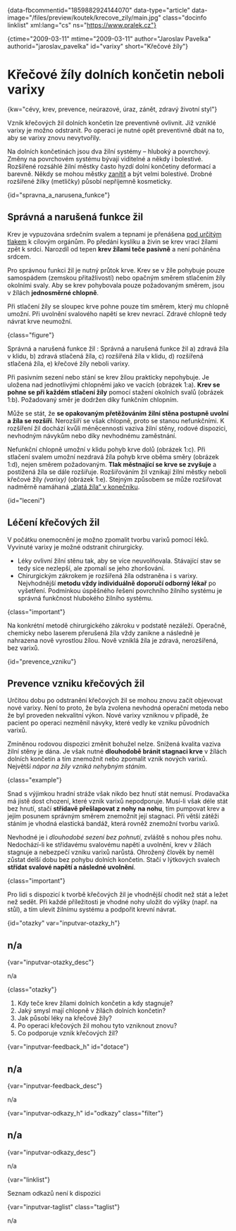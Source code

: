 
{data-fbcommentid="1859882924144070" data-type="article" data-image="/files/preview/koutek/krecove_zily/main.jpg" class="docinfo linklist" xml:lang="cs" ns="https://www.pralek.cz"}

{ctime="2009-03-11" mtime="2009-03-11" author="Jaroslav Pavelka" authorid="jaroslav\_pavelka" id="varixy" short="Křečové žíly"}

# Křečové žíly dolních končetin neboli varixy

<!-- generated attribute kw by user_updatekw.sh on 2020-09-22, do not edit -->

{kw="cévy, krev, prevence, neúrazové, úraz, zánět, zdravý životní styl"}

Vznik křečových žil dolních končetin lze preventivně ovlivnit. Již vzniklé varixy je možno odstranit. Po operaci je nutné opět preventivně dbát na to, aby se varixy znovu nevytvořily.

Na dolních končetinách jsou dva žilní systémy – hluboký a povrchový. Změny na povrchovém systému bývají viditelné a někdy i bolestivé. Rozšířené rozsáhlé žilní městky často hyzdí dolní končetiny deformací a barevně. Někdy se mohou městky [zanítit][3] a být velmi bolestivé. Drobné rozšířené žilky (metličky) působí nepříjemně kosmeticky.

{id="spravna\_a\_narusena\_funkce"}

## Správná a narušená funkce žil

Krev je vypuzována srdečním svalem a tepnami je přenášena [pod určitým tlakem][1] k cílovým orgánům. Po předání kyslíku a živin se krev vrací žílami zpět k srdci. Narozdíl od tepen **krev žílami teče pasivně** a není poháněna srdcem.

Pro správnou funkci žil je nutný průtok krve. Krev se v žíle pohybuje pouze samospádem (zemskou přitažlivostí) nebo opačným směrem stlačením žíly okolními svaly. Aby se krev pohybovala pouze požadovaným směrem, jsou v žílách **jednosměrné chlopně**.

Při stlačení žíly se sloupec krve pohne pouze tím směrem, který mu chlopně umožní. Při uvolnění svalového napětí se krev nevrací. Zdravé chlopně tedy návrat krve neumožní.

{class="figure"}

<object type="image/svg+xml" data="/files/krecove_zily.svg" title="Správná a narušená funkce žil"><object type="image/gif" data="/files/krecove_zily.gif" title="Správná a narušená funkce žil">Správná a narušená funkce žil</object></object>
:   Správná a narušená funkce žil a) zdravá žíla v klidu, b) zdravá stlačená žíla, c) rozšířená žíla v klidu, d) rozšířená stlačená žíla, e) křečové žíly neboli varixy.

Při pasivním sezení nebo stání se krev žílou prakticky nepohybuje. Je uložena nad jednotlivými chlopněmi jako ve vacích (obrázek 1:a). **Krev se pohne se při každém stlačení žíly** pomocí stažení okolních svalů (obrázek 1:b). Požadovaný směr je dodržen díky funkčním chlopním.

Může se stát, že **se opakovaným přetěžováním žilní stěna postupně uvolní a žíla se rozšíří**. Nerozšíří se však chlopně, proto se stanou nefunkčními. K rozšíření žil dochází kvůli méněcennosti vaziva žilní stěny, rodové dispozici, nevhodným návykům nebo díky nevhodnému zaměstnání.

Nefunkční chlopně umožní v klidu pohyb krve dolů (obrázek 1:c). Při stlačení svalem umožní nezdravá žíla pohyb krve oběma směry (obrázek 1:d), nejen směrem požadovaným. **Tlak městnající se krve se zvyšuje** a postižená žíla se dále rozšiřuje. Rozšiřováním žil vznikají žilní městky neboli křečové žíly _(varixy)_ (obrázek 1:e). Stejným způsobem se může rozšiřovat nadměrně namáhaná [„zlatá žíla“ v konečníku][2].

{id="leceni"}

## Léčení křečových žil

V počátku onemocnění je možno zpomalit tvorbu varixů pomocí léků. Vyvinuté varixy je možné odstranit chirurgicky.

  * Léky ovlivní žilní stěnu tak, aby se více neuvolňovala. Stávající stav se tedy sice nezlepší, ale zpomalí se jeho zhoršování.
  * Chirurgickým zákrokem je rozšířená žíla odstraněna i s varixy. Nejvhodnější **metodu vždy individuálně doporučí odborný lékař** po vyšetření. Podmínkou úspěšného řešení povrchního žilního systému je správná funkčnost hlubokého žilního systému.

{class="important"}

Na konkrétní metodě chirurgického zákroku v podstatě nezáleží. Operačně, chemicky nebo laserem přerušená žíla vždy zanikne a následně je nahrazena nově vyrostlou žílou. Nově vzniklá žíla je zdravá, nerozšířená, bez varixů.

{id="prevence\_vzniku"}

## Prevence vzniku křečových žil

Určitou dobu po odstranění křečových žil se mohou znovu začít objevovat nové varixy. Není to proto, že byla zvolena nevhodná operační metoda nebo že byl proveden nekvalitní výkon. Nové varixy vzniknou v případě, že pacient po operaci nezměnil návyky, které vedly ke vzniku původních varixů.

Zmíněnou rodovou dispozici změnit bohužel nelze. Snížená kvalita vaziva žilní stěny je dána. Je však nutné **dlouhodobě bránit stagnaci krve** v žílách dolních končetin a tím znemožnit nebo zpomalit vznik nových varixů. Největší _nápor na žíly vzniká nehybným stáním_.

{class="example"}

Snad s výjimkou hradní stráže však nikdo bez hnutí stát nemusí. Prodavačka má jistě dost chození, které vznik varixů nepodporuje. Musí-li však déle stát bez hnutí, stačí **střídavě přešlapovat z nohy na nohu**, tím pumpovat krev a jejím posunem správným směrem znemožnit její stagnaci. Při větší zátěži stáním je vhodná elastická bandáž, která rovněž znemožní tvorbu varixů.

Nevhodné je i _dlouhodobé sezení bez pohnutí_, zvláště s nohou přes nohu. Nedochází-li ke střídavému svalovému napětí a uvolnění, krev v žílách stagnuje a nebezpečí vzniku varixů narůstá. Ohrožený člověk by neměl zůstat delší dobu bez pohybu dolních končetin. Stačí v lýtkových svalech **střídat svalové napětí a následné uvolnění**.

{class="important"}

Pro lidi s dispozicí k tvorbě křečových žil je vhodnější chodit než stát a ležet než sedět. Při každé příležitosti je vhodné nohy uložit do výšky (např. na stůl), a tím ulevit žilnímu systému a podpořit krevní návrat.

{id="otazky" var="inputvar-otazky_h"}

## n/a

{var="inputvar-otazky_desc"}

n/a

{class="otazky"}

  1. Kdy teče krev žílami dolních končetin a kdy stagnuje?
  2. Jaký smysl mají chlopně v žílách dolních končetin?
  3. Jak působí léky na křečové žíly?
  4. Po operaci křečových žil mohou tyto vzniknout znovu?
  5. Co podporuje vznik křečových žil?

{var="inputvar-feedback_h" id="dotace"}

## n/a

{var="inputvar-feedback_desc"}

n/a

{var="inputvar-odkazy_h" id="odkazy" class="filter"}

## n/a

{var="inputvar-odkazy_desc"}

n/a

{var="linklist"}

Seznam odkazů není k dispozici

{var="inputvar-taglist" class="taglist"}

n/a

 [1]: krevni_tlak
 [2]: krvaceni_z_konecniku
 [3]: zanet

